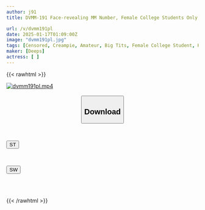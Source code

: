```yaml
---
author: j91
title: DVMM-191 Face-revealing MM Number, Female College Students Only, The Magic Mirror, Milk In The Mouth → Big Tits Massage → Nipples Kneaded And Endured! If You Can Endure It, You'll Get 1 Million Yen! If You Cum, You'll Get A Big Dick Immediately! Raw Creampie With Intense Pistoning On The JD Pussy That Became Sensitive From The First Nipple Orgasm!

url: /v/dvmm191pl
date: 2025-01-17T01:09:00Z
image: "dvmm191pl.jpg"
tags: [Censored, Creampie, Amateur, Big Tits, Female College Student, Huge Cock	]
maker: [Deeps]
actress: [ ]
---
```



{{< rawhtml >}}

<div class="video" data-videoid="bkg6JJ8J1gHPZRp">
    <a href="javascript:;">
        <img src="/v/dvmm191pl/dvmm191pl.jpg" width="WIDTH" height="HEIGHT" alt="dvmm191pl.mp4" loading="lazy">
    </a>
</div>

<script type="text/javascript" src="https://j91.asia/asset/on-demand-st.js"></script>

<br>
  <link rel="stylesheet" href="https://j91.asia/asset/bs5.css">
  
  <center>
  <button class="btn btn-primary" type="button" data-bs-toggle="collapse" data-bs-target=".multi-collapse" aria-expanded="false" aria-controls="multiCollapseExample1 multiCollapseExample2"><h2>Download</h2></button></center>
</p>
<div class="row">
  <div class="col">
    <div class="collapse multi-collapse" id="multiCollapseExample1">
      <div class="card card-body">
	      	      <br>
<div class="buttons">  
<p><a href="/v/dvmm191pl/st.html" target="_blank"><button class="btn-hover color-3"><i class="fa fa-download"></i> ST</button></a></p></div>
    </div>
  </div>
</div>
  <div class="col">
    <div class="collapse multi-collapse" id="multiCollapseExample2">
      <div class="card card-body">
	      <br>
<div class="buttons">
<p><a href="/v/dvmm191pl/sw.html" target="_blank"><button class="btn-hover color-2"><i class="fa fa-download"></i> SW</button></a></p></div>
<br><br>
      </div>
    </div>
  </div>
</div>

{{< /rawhtml >}}